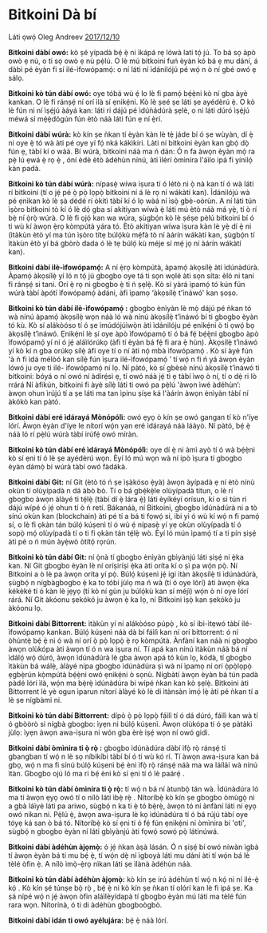 # Bitkoini Dà bí

Láti ọwọ́ Oleg Andreev [2017/12/10](https://oleganza.com/all/bitcoin-is-like/)

<LanguageDropdown/>

**Bitkoini dàbí owó:** kò ṣé yípadà bẹ́ ẹ̀ ni ìkápá rẹ lówà lati tọ́ jú. To bá sọ àpò owò ẹ nù, o ti sọ
 owò ẹ nù pẹ̀lú. O lè mú bitkoini fuń èyàn kó bá ẹ mu dání, á dàbi pé èyàn fi sí ilé-ìfowópamọ́: o
 ní láti ní ìdánilójú pé wọ́ n ò ní gbé owó ẹ sálọ.

**Bitkoini kò tún dàbí owó:** oye tóbá wù ẹ́ lo lè fi pamọ́ bẹ́ẹ̀ni kò ní gba àyè kankan. O lè fi ránṣẹ́
ní orí ìlà sí ẹnikẹ́ni. Kò lè ṣeé ṣe láti ṣe ayédèrú ẹ̀. O kò lè fún ni ní ìṣẹ́jú àáyá kan: láti ri dájú pé
ìdúǹádúrà ṣẹlè, o ni láti dúró ìṣẹ́jú méwá sí mẹ́ẹ̀dógún fún ètò náà láti fún ẹ ní ẹ̀rí.

**Bitkoini dàbí wúrà:** kò kín ṣe ǹkan tí èyàn kàn lè tẹ̀ jáde bí ó ṣe wùyàn, dí ẹ̀ ni oye ẹ̀ tó wà àti pé
oye yí fọ́ nká kákìkiri. Làti ní bitkoini èyàn kan gbọ́ dọ̀ fún ẹ, tàbí kí o wàá. Bí wúrà, bitkoini náà ma
ń dán: Ó n fa àwọn èyàn mọ́ ra pẹ̀ lú ẹwá ẹ̀ rọ ẹ̀ , óní èdè ètò àdéhùn nínú, àti ìlérí òmìnira l'áìlo ipá
fi yínilọ́ kàn padà.

**Bitkoini kò tún dàbí wúrà:** nípasẹ̀ wíwa ìṣura tí ó létò ni ọ̀ nà kan tí ó wà láti rí bitkoini (tí o jẹ́ pé
ọ̀ pọ̀ lọpọ̀ bitkoini ní á lè rọ ní wákàtí kan). Ìdánilójú wà pé ẹnìkan kò lè ṣà dédé rí òkitì tàbí kí ó lọ
wàá ní ìsọ̀ gbè-oòrùn. A ní láti tún ìṣòro bitkoini tò kí ó lè dọ́ gba sí akitiyan wíwà ẹ̀ láti mú ètò
náà má yẹ̀, tí ò rí bẹ̀ ní ọ̀rọ̀ wúrà. O lè fi ọjọ́ kan wa wúra, ṣùgbọ́n kò lè ṣéṣe pèlú bitkoini bí ó ti
wù kí àwọn ẹ̀rọ kòmpútà yára tó. Ètò akitiyan wíwa ìṣura kàn lè yẹ̀ dí ẹ̀ ni (ìtàkùn ètò yí ma tún
ìṣòro títẹ búlọ́kù mẹ́fà tò ní àárín wákàtí kan, ṣùgbọ́n tí ìtàkùn ètò yí bá gbòrò dada ó lè tẹ
búlọ́ kù méje sí mẹ́ jọ ní àárín wákàtí kan).

**Bitkoini dàbí ilè-ìfowópamọ́:** A ní ẹ̀rọ kòmpútà, àpamọ́ àkọsílẹ̀ àti ìdúnàdúrà. Àpamọ́ àkọsílẹ̀ yí
ló n tọ́ jú gbogbo oye tá ti sọn wọlé àti sọn síta: èló ni tani fi ránṣẹ́ si tani. Orí ẹ̀ rọ ni gbogbo ẹ̀ ti
ń ṣẹlẹ̀. Kò sí yàrá ìpamọ́ tó kún fún wúrà tàbí àpótí ìfowópamọ́ àdáni, àfi ìpamọ ‘àkọsílẹ̀ t'ìnáwó'
kan ṣoṣo.

**Bitkoini kò tún dàbí ilè-ìfowópamọ́ :** gbogbo ènìyàn lè mọ̀ dájú pé ǹkan tó wà nínú àpamọ́
àkọsílẹ̀ wọn náà ló wà nínú àkọsílẹ̀ t’ìnáwó bí ti gbogbo èyàn tó kù. Kò sí alákòóso tí ó ṣe
ìmúdójúìwọ̀n àti ìdánilóju pé ẹnikẹ́ni ò ti ọwọ́ bọ àkọsílẹ̀ t’ìnáwó. Ẹnikẹ́ni lè ṣí oye àpò
ìfowópamọ́ tí ó bá fẹ́ bẹ́ẹ̀ni gbogbo àpò ìfowópamọ́ yí ni ó jẹ́ aláìlórúkọ (àfi tí èyàn bá fẹ́ fi ara ẹ̀
hùn). Àkọsílẹ̀ t’ìnáwó yí kò kí n gba orúkọ sílẹ̀ àfi oye tí o ní àti nọ́ mbà ìfowópamọ́ . Kò sí àyè fún
'à ń fi ìdá mélòó kan sílẹ̀ fún ìṣura ilé-ìfowópamọ́ ’ tí wọ́ n fi ń yá àwọn èyàn lówó ju oye ti ilé-
ìfowópamọ́ ní lọ. Ní pàtó, kò sí gbèsè nínú àkọsílẹ̀ t’ìnáwó ti bitkoini: bóyá o ní owó ní àdírẹ́sì ẹ,
tí owó náà jẹ́ tì ẹ tàbí ìwọ ò ní, tí o dẹ̀ ri lò rrárá Ní àfikún, bitkoini fi àyè sílẹ̀ láti ti owó pa pẹ̀lú
'àwọn ìwé àdéhùn’: àwọn ohun ìrújú tí a ṣe láti ma tan ìpinu ṣíṣe ká l'àárín àwọn ènìyàn tàbí ní
àkókò kan pàtó.

**Bitkoini dàbí eré ìdárayá Mònópólì:** owó ẹyọ ò kín ṣe owó gangan tí kò n'íye lórí. Àwọn èyàn
 d'íye le nítorí wọ́n yan eré ìdárayá náà láàyò. Ní pàtó, bẹ́ ẹ̀ náà ló rí pẹ̀lú wúrà tàbí irúfẹ́ owó
 míràn.

**Bitkoini kò tún dàbí eré ìdárayá Mònópólì:** oye dí ẹ̀ ni àmì ayò tí ó wà bẹ́ẹ̀ni kò sí ẹni tí ó lè ṣe
 ayédèrú wọn. Èyí ló mú wọn wà ní ipò ìṣura tí gbogbo èyàn dámọ̀ bí wúrà tàbí owó fàdákà.

**Bitkoini dàbí Git:** ní Git (ètò tó ń ṣe ìṣàkóso ẹ̀yà) àwọn àyípadà ẹ ní ètò nínù okùn tí olùyípadà n
dá àbò bò. Tí o bá gbẹ́kẹ̀le olùyípadà titun, o lè rí gbogbo àwọn àlàyé ti tẹ́lẹ̀ (tàbí dí ẹ̀ lára ẹ̀) láti
èyíkéyí orísun, kí o sì tún ri dájú wípé ó jẹ́ ohun tí ò ń retí. Bákanáà, ní Bitkoini, gbogbo
ìdúnàdúrà ni a tò sínú okùn kan (blockchain) àti pé tí a bá ti fọwọ́ si, ibi yì ó wù kí wọ́ n fi pamọ́ sí,
o lè fi ọkàn tán búlọ́ kúṣenì tí ó wù ẹ́ nípasẹ̀ yí yẹ okùn olùyípadà tí ó sopọ̀ mọ́ olùyípadà tí o ti fi
ọkàn tán tẹ́lẹ̀ wò. Èyí ló mún ìpamọ́ tí a ti pín ṣiṣẹ́ àti pé o ń mún àyẹ̀wò òtítọ́ rọrún.

**Bitkoini kò tún dàbí Git:** ní ọ̀nà tí gbogbo ènìyàn gbìyànjú láti ṣiṣẹ́ ní ẹ̀ka kan. Ní Git gbogbo
èyàn lè ní oríṣiríṣi ẹ̀ka àti oríta kí o ṣì pa wọ́n pọ̀. Ní Bitkoini a ò lè pa àwọn oríta yí pọ̀.
Búlọ́ kúṣenì jẹ́ igi ìtàn àkọsílẹ̀ ti ìdúnàdúrà, ṣùgbọ́ n nígbàgbogbo ẹ̀ ka to tóbi jùlọ ma ń wà (tí ó
oye lórí) àti àwọn ẹ̀ka kékèké tí ó kàn lè jẹyọ (tí kò ní gùn ju búlọ́kù kan sí méjì) wọ́n ò ní oye lórí
rárá. Ní Git àkóonu ṣekókó ju àwọn ẹ̀ ka lọ, ní Bitkoini ìṣọ̀ kan ṣekókó ju àkóonu lọ.

**Bitkoini dàbí Bittorrent:** ìtàkùn yí ní alákòóso púpọ̀ , kò sí ibi-ìtẹwó tàbí ilé-ìfowópamọ kankan.
Búlọ́ kúṣenì náà dà bí fáìlì kan ní orí bittorrent: ó ní òhùntẹ̀ bẹ́ ẹ̀ ni ó wà ní orí ọ̀ pọ̀ lọpọ̀ ẹ̀ rọ
kòmpútà. Ànfàní kan náà ni gbogbo àwọn olùkópa àti àwọn tí ó n wa ìṣura ní. Tí apá kan nínú
ìtàkùn náà bá ní ìdálọ́ wọ́ dúró, àwọn ìdúnàdúrà lè gba àwọn apá tó kùn lọ, kódà, tí gbogbo
ìtàkùn bá wálẹ̀, àlàyé nípa gbogbo ìdúnàdúra ṣì wà ní ìpamọ ní orí ọ̀pọ̀lọpọ̀ ẹgbẹ̀rún kọ̀mpútà
bẹ́ẹ̀ni owó ẹnikẹ́ni ò sọnù. Nígbàtí àwọn èyàn bá tún padà pàdé lórí ìlà, wọ́n ma bẹ̀rẹ̀ ìdúnàdúra
bi wípé ǹkan kan kò ṣẹlẹ̀. Bitkoini àti Bittorrent lè yè ogun ìparun nítorí àlàyé kò lè di ìtànsàn
ìmọ́ lẹ̀ àti pé ǹkan tí a lè ṣe nígbàmi ni.

**Bitkoini kò tún dàbí Bittorrent:** dípò ọ̀ pọ̀ lọpọ̀ fáìlì tí ó dá dúró, fáìlì kan wà tí ó gbòòrò si nígbà
 gbogbo: ìyẹn ni búlọ́ kúṣenì. Àwọn olùkópa tí ó ṣe pàtàkì jùlọ: ìyẹn àwọn awa-iṣura ni wón gba
 èrè iṣẹ́ wọn ní owó gidi.

**Bitkoini dàbí òmìnira ti ọ̀ rọ̀ :** gbogbo ìdúnàdúra dàbí ìfọ̀ rọ̀ ránṣẹ́ ti gbangban tí wọ́ n lè sọ
níbikíbi tàbí bí ó ti wù kó rí. Tí àwọn awa-iṣura kan bá gbọ, wọ́ n ma fi sínú búlọ́ kúṣenì bẹ́ èni
ìfọ̀ rọ̀ ránṣẹ́ náà ma wa láíláí wà nínú ìtàn. Gbogbo ojú ló ma ri bẹ́ èni kò sí ẹni tí ó lè paárẹ́ .

**Bitkoini kò tún dàbí òmìnira ti ọ̀ rọ̀:** tí wọ́ n bá ní àtunbọ̀ tán wà. Ìdúnàdúra ló ma ti àwọn ẹyọ
owó tí o nílò láti ìbẹ̀ rẹ̀ . Nítoríbẹ̀ kò kín ṣe gbogbo òmùgọ̀ ni a gbà láìyè láti pa ariwo, sùgbọ́ n ka
ti ẹ̀ tó bẹ̀rẹ̀, àwọn tó ní ànfàní láti ní ẹyọ owó nikan ni. Pẹ̀lú ẹ̀, àwọn awa-iṣura lè kọ ìdúnàdúra tí
ó bá rújú tàbí oye tóyẹ ká san ò bá tó. Nítoríbẹ̀ kò sí ẹni tí ó fẹ́ fún ẹnikẹ́ni ní òmìnira bí 'otí',
sùgbọ́ n gbogbo èyàn ní láti gbìyànjú àti fọwọ́ sowọ́ pọ̀ látinúwá.

**Bitkoini dàbí àdéhùn àjọmọ̀:** ó jẹ́ ǹkan àṣà lásán. Ó n ṣiṣẹ́ bí owó níwàn ìgbà tí àwọn èyàn bá ti
 mu bẹ́ ẹ̀, tí wọ́n dẹ̀ ní ìgboyà láti mu dání àti tí wọ́n bá lè tèlé òfin ẹ̀. A nílò ìmọ̀-ẹ̀rọ nìkan láti ṣe
 ìlànà àdéhùn náà.

**Bitkoini kò tún dàbí àdéhùn àjọmọ̀:** kò kín ṣe irú àdéhùn tí wọ́ n kọ́ ni ní ilé-ẹ̀ kọ́ . Kò kín ṣé túnṣe
bọ̀ rọ̀ , bẹ́ ẹ̀ ni kò kín ṣe ǹkan tí olórí kan lè fi ipá ṣe. Ka ṣá nípé wọ́ n jẹ́ àwọn òfin aláìlèyídapà tí
gbogbo èyàn mú láti ma tèlé fún rara wọn. Nítorínà, ó ti di àdéhùn gbogboògbò.

**Bitkoini dàbí idán ti owó ayélujára:** bẹ́ ẹ̀ náà lórí.

